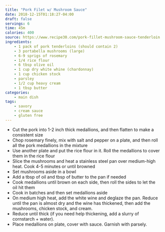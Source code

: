 ```yaml
---
title: "Pork Filet w/ Mushroom Sauce"
date: 2018-12-15T01:18:27-04:00
draft: false
servings: 6
time: 45m
calories: 400
source: https://www.recipe30.com/pork-fillet-mushroom-sauce-tenderloin.html/
ingredients:
    - 1 pack of pork tenderloins (should contain 2)
    - 3 portabella mushrooms (large)
    - 6-9 sprigs of rosemary
    - 1/4 rice flour
    - 6 tbsp olive oil
    - 1 cup dry white whine (chardonnay)
    - 1 cup chicken stock
    - parsley
    - 1/2 cup heavy cream
    - 1 tbsp butter
categories:
    - main dish
tags:
    - savory
    - cream sauce
    - gluten free
---
```


* Cut the pork into 1-2 inch thick medallions, and then flatten to make a consistent size
* Chop rosemary finely, mix with salt and pepper on a plate, and then roll all the pork medallions in the mixture
* Use another plate and put the rice flour in it. Roll the medallions to cover them in the rice flour
* Slice the mushrooms and heat a stainless steel pan over medium-high heat. Cook 4-5 minutes or until browned
* Set mushrooms aside in a bowl
* Add a tbsp of oil and tbsp of butter to the pan if needed
* Cook medallions until brown on each side, then roll the sides to let the oil hit them
* Cook in batches and then set medallions aside
* On medium high heat, add the white wine and deglaze the pan. Reduce until the pan is almost dry and the wine has thickened, then add the mushrooms, chicken stock, and cream.
* Reduce until thick (if you need help thickening, add a slurry of cornstarch + water).
* Place medallions on plate, cover with sauce. Garnish with parsely.